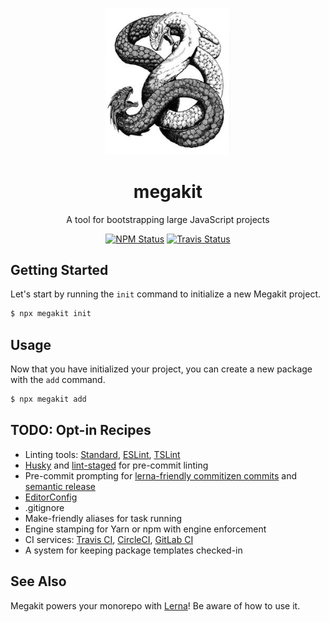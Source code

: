 <p align="center">
  <img alt="megakit" src="megakit.jpg" width="200">
</p>

<h1 align="center">megakit</h1>

<p align="center">
  A tool for bootstrapping large JavaScript projects
</p>

<p align="center">
  <a href="https://www.npmjs.com/package/megakit"><img alt="NPM Status" src="https://img.shields.io/npm/v/megakit.svg?style=flat"></a>
  <a href="https://travis-ci.org/L8D/megakit"><img alt="Travis Status" src="https://img.shields.io/travis/L8D/megakit/master.svg?style=flat&label=travis"></a>
</p>

## Getting Started

Let's start by running the `init` command to initialize a new Megakit project.

```sh
$ npx megakit init
```

<!-- TODO: gif demo -->

## Usage

Now that you have initialized your project, you can create a new package with
the `add` command.

```sh
$ npx megakit add
```

<!-- TODO: gif demo -->

## TODO: Opt-in Recipes

- Linting tools: [Standard](https://github.com/standard/standard), [ESLint](https://github.com/eslint/eslint), [TSLint](https://github.com/palantir/tslint)
- [Husky](https://github.com/typicode/husky) and [lint-staged](https://github.com/okonet/lint-staged) for pre-commit linting
- Pre-commit prompting for [lerna-friendly commitizen commits](https://github.com/atlassian/cz-lerna-changelog) and [semantic release](https://github.com/atlassian/lerna-semantic-release)
- [EditorConfig](https://editorconfig.org)
- .gitignore
- Make-friendly aliases for task running
- Engine stamping for Yarn or npm with engine enforcement
- CI services: [Travis CI](https://travis-ci.org), [CircleCI](https://circleci.com), [GitLab CI](https://docs.gitlab.com/ee/ci/README.html)
- A system for keeping package templates checked-in

## See Also

Megakit powers your monorepo with [Lerna](https://github.com/lerna/lerna)! Be
aware of how to use it.
